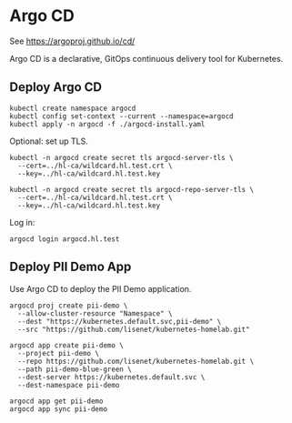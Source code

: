 # Argo CD

See https://argoproj.github.io/cd/

Argo CD is a declarative, GitOps continuous delivery tool for Kubernetes.

## Deploy Argo CD

```
kubectl create namespace argocd
kubectl config set-context --current --namespace=argocd
kubectl apply -n argocd -f ./argocd-install.yaml
```

Optional: set up TLS.

```
kubectl -n argocd create secret tls argocd-server-tls \
  --cert=../hl-ca/wildcard.hl.test.crt \
  --key=../hl-ca/wildcard.hl.test.key

kubectl -n argocd create secret tls argocd-repo-server-tls \
  --cert=../hl-ca/wildcard.hl.test.crt \
  --key=../hl-ca/wildcard.hl.test.key
```

Log in:

```
argocd login argocd.hl.test
```

## Deploy PII Demo App

Use Argo CD to deploy the PII Demo application.

```
argocd proj create pii-demo \
  --allow-cluster-resource "Namespace" \
  --dest "https://kubernetes.default.svc,pii-demo" \
  --src "https://github.com/lisenet/kubernetes-homelab.git"

argocd app create pii-demo \
  --project pii-demo \
  --repo https://github.com/lisenet/kubernetes-homelab.git \
  --path pii-demo-blue-green \
  --dest-server https://kubernetes.default.svc \
  --dest-namespace pii-demo

argocd app get pii-demo
argocd app sync pii-demo
```
